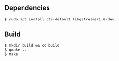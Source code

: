 ## Dependencies

    $ sudo apt install qt5-default libgstreamer1.0-dev

## Build

    $ mkdir build && cd build
    $ qmake ..
    $ make
